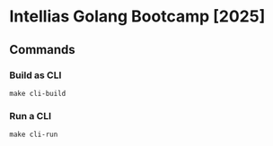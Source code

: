 # Intellias Golang Bootcamp [2025]


## Commands

### Build as CLI

```shell
make cli-build
```

### Run a CLI

```shell
make cli-run
```
